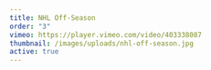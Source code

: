 ```yaml
---
title: NHL Off-Season
order: "3"
vimeo: https://player.vimeo.com/video/403338087
thumbnail: /images/uploads/nhl-off-season.jpg
active: true
---
```

